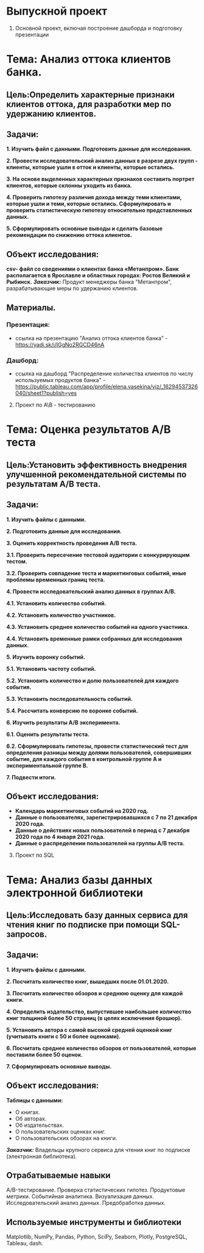 # Выпускной проект

1. Основной проект, включая построение дашборда и подготовку презентации

# Тема: Анализ оттока клиентов банка.
## Цель:Определить характерные признаки клиентов оттока, для разработки мер по удержанию клиентов.
## Задачи:
**1. Изучить файл с данными. Подготовить данные для исследования.**

**2. Провести исследовательский анализ данных в разрезе двух групп - клиенты, которые ушли в отток и клиенты, которые остались.**

**3. На основе выделенных характерных признаков составить портрет клиентов, которые склонны уходить из банка.**

**4. Проверить гипотезу различия дохода между теми клиентами, которые ушли и теми, которые остались. Сформулировать и проверить статистическую гипотезу относительно представленных данных.**

**5. Сформулировать основные выводы и сделать базовые рекомендации по снижению оттока клиентов.**

## Объект исследования: 
**csv- файл со сведениями о клиентах банка «Метанпром». Банк располагается в Ярославле и областных городах: Ростов Великий и Рыбинск.**
***Заказчик:***  Продукт менеджеры банка "Метанпром", разрабатывающие меры по удержанию клиентов.

## Материалы.
### Презентация:
- ссылка на презентацию "Анализ оттока клиентов банка" - https://yadi.sk/i/IGgNo2RGCD46nA

### Дашборд:
- ссылка на дашборд "Распределение количества клиентов по числу используемых продуктов банка" - https://public.tableau.com/app/profile/elena.vasekina/viz/_16294537326040/sheet1?publish=yes


 2. Проект по А\В - тестированию

# Тема: Оценка результатов А/В теста
## Цель:Установить эффективность внедрения улучшенной рекомендательной системы по результатам А/В теста.
## Задачи:
**1. Изучить файлы с данными.**

**2. Подготовить данные для исследования.**

**3. Оценить корректность проведения А/В теста.**

**3.1. Проверить пересечение тестовой аудитории с конкурирующим тестом.**

**3.2. Проверить совпадение теста и маркетинговых событий, иные проблемы временных границ теста.**

**4. Провести исследовательский анализ данных в группах А/В.**

**4.1. Установить количество событий.**

**4.2. Установить количество участников.**

**4.3. Установить среднее количество событий на одного участника.**

**4.4. Установить временные рамки собранных для исследования данных.**

**5. Изучить воронку событий.**

**5.1. Установить частоту событий.**

**5.2. Установить количество и долю пользователей для каждого события.**

**5.3. Установить последовательность событий.**

**5.4. Рассчитать конверсию по воронке событий.**

**6. Изучить результаты А/В эксперимента.**

**6.1. Оценить результаты теста.**

**6.2. Сформулировать гипотезы, провести статистический тест для определения разницы между долями пользователей, совершивших событие, для каждого события в контрольной группе А и экспериментальной группе В.**

**7. Подвести итоги.**

## Объект исследования: 
- **Календарь маркетинговых событий на 2020 год.**
- **Данные о пользователях, зарегистрировавшихся с 7 по 21 декабря 2020 года.**
- **Данные о действиях новых пользователей в период с 7 декабря 2020 года по 4 января 2021 года.**
- **Данные о распределении пользователей на группы А/В теста.**


 3. Проект по SQL

# Тема: Анализ базы данных электронной библиотеки
## Цель:Исследовать базу данных сервиса для чтения книг по подписке при помощи SQL- запросов.

## Задачи:
**1. Изучить файлы с данными.**

**2. Посчитать количество книг, вышедших после 01.01.2020.**

**3. Посчитать количество обзоров и среднюю оценку для каждой книги.**

**4. Определить издательство, выпустившее наибольшее количество книг толщиной более 50 страниц (в целях исключения брошюр).**

**5. Установить автора с самой высокой средней оценкой книг (учитывать книги с 50 и более оценками).**

**6. Посчитать среднее количество обзоров от пользователей, которые поставили более 50 оценок.**

**7. Сформулировать основные выводы.**

## Объект исследования: 
**Таблицы с данными:**
- О книгах.
- Об авторах.
- Об издательствах.
- О пользовательских оценках книг.
- О пользовательских обзорах на книги.

***Заказчик:***  Владельцы крупного сервиса для чтения книг по подписке (электронная библиотека).



## Отрабатываемые навыки
A/B-тестирование. Проверка статистических гипотез. Продуктовые метрики. Событийная аналитика. Визуализация данных. Исследовательский анализ данных. Предобработка данных.

## Используемые инструменты и библиотеки
Matplotlib, NumPy, Pandas, Python, SciPy, Seaborn, Plotly, PostgreSQL, Tableau, dash.
